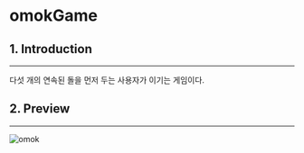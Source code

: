 # omokGame

## 1. Introduction
---
다섯 개의 연속된 돌을 먼저 두는 사용자가 이기는 게임이다.

## 2. Preview
---
![omok](https://user-images.githubusercontent.com/76807107/147241281-e3632915-eba2-4478-bff4-e2d45b3820a2.gif)